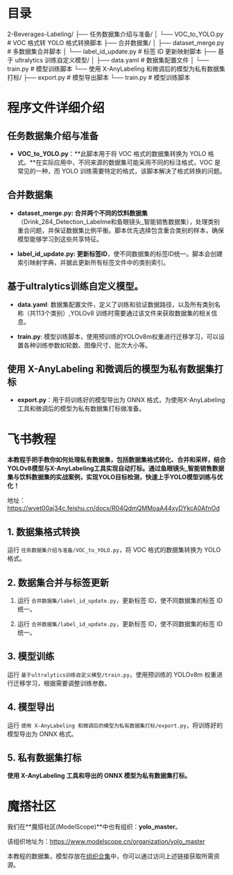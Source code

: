 # 目录

2-Beverages-Labeling/
├── 任务数据集介绍与准备/
│ └── VOC_to_YOLO.py # VOC 格式转 YOLO 格式转换脚本
├── 合并数据集/
│ ├── dataset_merge.py # 多数据集合并脚本
│ └── label_id_update.py # 标签 ID 更新映射脚本
├── 基于 ultralytics 训练自定义模型/
│ ├── data.yaml # 数据集配置文件
│ └── train.py # 模型训练脚本
└── 使用 X-AnyLabeling 和微调后的模型为私有数据集打标/
├── export.py # 模型导出脚本
└── train.py # 模型训练脚本

# 程序文件详细介绍

## 任务数据集介绍与准备

- **VOC_to_YOLO.py**：**此脚本用于将 VOC 格式的数据集转换为 YOLO 格式。**在实际应用中，不同来源的数据集可能采用不同的标注格式，VOC 是常见的一种，而 YOLO 训练需要特定的格式，该脚本解决了格式转换的问题。

## 合并数据集

- **dataset_merge.py: 合并两个不同的饮料数据集**（Drink_284_Detection_Labelme和鱼眼镜头_智能销售数据集），处理类别重合问题，并保证数据集比例平衡。脚本优先选择包含重合类别的样本，确保模型能够学习到这些共享特征。

- **label_id_update.py: 更新标签ID**，使不同数据集的标签ID统一。脚本会创建索引映射字典，并据此更新所有标签文件中的类别索引。

## 基于ultralytics训练自定义模型。

- **data.yaml**: 数据集配置文件，定义了训练和验证数据路径，以及所有类别名称（共113个类别）,YOLOv8 训练时需要通过该文件来获取数据集的相关信息。

- **train.py**: 模型训练脚本，使用预训练的YOLOv8m权重进行迁移学习，可以设置各种训练参数如轮数、图像尺寸、批次大小等。

## 使用 X-AnyLabeling 和微调后的模型为私有数据集打标

- **export.py**：用于将训练好的模型导出为 ONNX 格式，为使用X-AnyLabeling工具和微调后的模型为私有数据集打标做准备。

# 飞书教程

**本教程手把手教你如何处理私有数据集，包括数据集格式转化、合并和采样，结合YOLOv8模型与X-AnyLabeling工具实现自动打标。通过鱼眼镜头_智能销售数据集与饮料数据集的实战案例，实现YOLO目标检测，快速上手YOLO模型训练与优化！**

地址：https://wvet00aj34c.feishu.cn/docx/R04QdmQMMoaA44xyDYkcA0AfnOd

## 1. 数据集格式转换

运行 `任务数据集介绍与准备/VOC_to_YOLO.py`，将 VOC 格式的数据集转换为 YOLO 格式。

## 2. 数据集合并与标签更新

1. 运行 `合并数据集/label_id_update.py`，更新标签 ID，使不同数据集的标签 ID 统一。

2. 运行 `合并数据集/label_id_update.py`，更新标签 ID，使不同数据集的标签 ID 统一。

## 3. 模型训练

运行 `基于ultralytics训练自定义模型/train.py`，使用预训练的 YOLOv8m 权重进行迁移学习，根据需要调整训练参数。

## 4. 模型导出

运行 `使用 X-AnyLabeling 和微调后的模型为私有数据集打标/export.py`，将训练好的模型导出为 ONNX 格式。

## 5. 私有数据集打标

**使用 X-AnyLabeling 工具和导出的 ONNX 模型为私有数据集打标。**

# 魔搭社区

我们在**魔搭社区(ModelScope)**中也有组织：**yolo_master**。

该组织地址为：https://www.modelscope.cn/organization/yolo_master

本教程的数据集，模型存放在[组织合集](https://www.modelscope.cn/collections/YOLO-shijianzhishujujihebingyuzi-54143625553f44)中，你可以通过访问上述链接获取所需资源。
